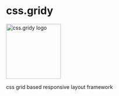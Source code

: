 # css.gridy

<img alt="css.gridy logo"
     src="https://raw.githubusercontent.com/imhtapm/css.gridy/master/website/assets/gridy-logo.png"
     width="150">

css grid based responsive layout framework
